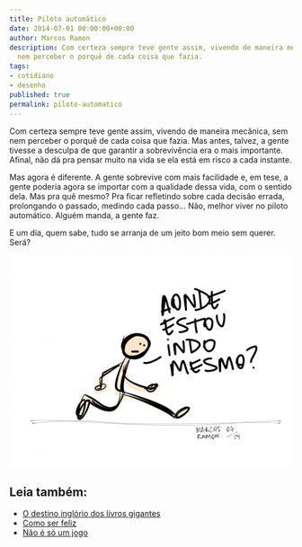 ```yaml
---
title: Piloto automático
date: 2014-07-01 00:00:00+00:00
author: Marcos Ramon
description: Com certeza sempre teve gente assim, vivendo de maneira mecânica, sem
  nem perceber o porquê de cada coisa que fazia.
tags:
- cotidiano
- desenho
published: true
permalink: piloto-automatico
---
```

Com certeza sempre teve gente assim, vivendo de maneira mecânica, sem nem perceber o porquê de cada coisa que fazia. Mas antes, talvez, a gente tivesse a desculpa de que garantir a sobrevivência era o mais importante. Afinal, não dá pra pensar muito na vida se ela está em risco a cada instante.
     
Mas agora é diferente. A gente sobrevive com mais facilidade e, em tese, a gente poderia agora se importar com a qualidade dessa vida, com o sentido dela. Mas pra quê mesmo? Pra ficar refletindo sobre cada decisão errada, prolongando o passado, medindo cada passo... Não, melhor viver no piloto automático. Alguém manda, a gente faz.
     
E um dia, quem sabe, tudo se arranja de um jeito bom meio sem querer. Será?

<img src="/assets/img/piloto.png"><div class="leia-tambem" markdown="1">
## Leia também:

- <a href="/o-destino-inglorio-dos-livros-gigantes">O destino inglório dos livros gigantes</a>
- <a href="/como-ser-feliz">Como ser feliz</a>
- <a href="/nao-e-so-um-jogo">Não é só um jogo</a>
</div>